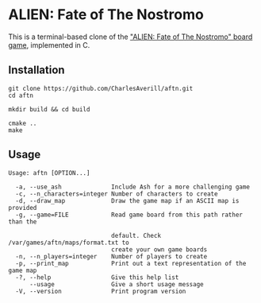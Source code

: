 # ALIEN: Fate of The Nostromo

This is a terminal-based clone of the ["ALIEN: Fate of The Nostromo" board game](https://boardgamegeek.com/boardgame/332321/alien-fate-nostromo), implemented in C.

## Installation
```
git clone https://github.com/CharlesAverill/aftn.git
cd aftn

mkdir build && cd build

cmake ..
make
```

## Usage
```
Usage: aftn [OPTION...]

  -a, --use_ash              Include Ash for a more challenging game
  -c, --n_characters=integer Number of characters to create
  -d, --draw_map             Draw the game map if an ASCII map is provided
  -g, --game=FILE            Read game board from this path rather than the

                             default. Check /var/games/aftn/maps/format.txt to
                             create your own game boards
  -n, --n_players=integer    Number of players to create
  -p, --print_map            Print out a text representation of the game map
  -?, --help                 Give this help list
      --usage                Give a short usage message
  -V, --version              Print program version
```
